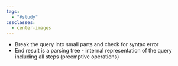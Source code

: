 ```yaml
---
tags:
  - "#study"
cssclasses:
  - center-images
---
```

- Break the query into small parts and check for syntax error
- End result is a parsing tree - internal representation of the query including all steps (preemptive operations)